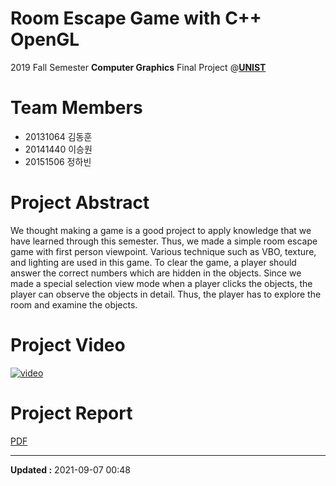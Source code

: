 # Room Escape Game with C++ OpenGL

2019 Fall Semester **Computer Graphics** Final Project @[**UNIST**](https://unist.ac.kr)


# Team Members

- 20131064 김동훈
- 20141440 이승원
- 20151506 정하빈


# Project Abstract

We thought making a game is a good project to apply knowledge that we have learned through this semester. Thus, we made a simple room escape game with first person viewpoint. Various technique such as VBO, texture, and lighting are used in this game. To clear the game, a player should answer the correct numbers which are hidden in the objects. Since we made a special selection view mode when a player clicks the objects, the player can observe the objects in detail. Thus, the player has to explore the room and examine the objects.


# Project Video

[![video](https://img.youtube.com/vi/dIqHDlAxGdw/0.jpg)](https://youtu.be/dIqHDlAxGdw)


# Project Report

[PDF](https://nbviewer.jupyter.org/github/habijung/room-escape-game/blob/main/Team-2-Final-Report.pdf)


---
**Updated :** 2021-09-07 00:48
